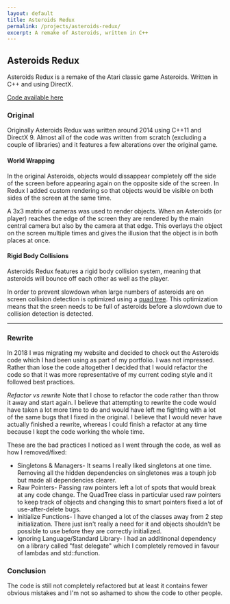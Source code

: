 ```yaml
---
layout: default
title: Asteroids Redux
permalink: /projects/asteroids-redux/
excerpt: A remake of Asteroids, written in C++
---
```

## Asteroids Redux

Asteroids Redux is a remake of the Atari classic game Asteroids. Written in C++ and using DirectX.

<a href="https://github.com/gdunton/asteroids-redux">Code available here</a>

### Original

Originally Asteroids Redux was written around 2014 using C++11 and DirectX 9. Almost all of the code was written from scratch (excluding a couple of libraries) and it features a few alterations over the original game.

#### World Wrapping
In the original Asteroids, objects would dissappear completely off the side of the screen before appearing again on the opposite side of the screen. In Redux I added custom rendering so that objects would be visible on both sides of the screen at the same time.

A 3x3 matrix of cameras was used to render objects. When an Asteroids (or player) reaches the edge of the screen they are rendered by the main central camera but also by the camera at that edge. This overlays the object on the screen multiple times and gives the illusion that the object is in both places at once.

#### Rigid Body Collisions

Asteroids Redux features a rigid body collision system, meaning that asteroids will bounce off each other as well as the player. 

In order to prevent slowdown when large numbers of asteroids are on screen collision detection is optimized using a <a href="https://en.wikipedia.org/wiki/Quadtree">quad tree</a>. This optimization means that the sreen needs to be full of asteroids before a slowdown due to collision detection is detected.

<hr/>

### Rewrite

In 2018 I was migrating my website and decided to check out the Asteroids code which I had been using as part of my portfolio. I was not impressed. Rather than lose the code altogether I decided that I would refactor the code so that it was more representative of my current coding style and it followed best practices.

*Refactor vs rewrite*
Note that I chose to refactor the code rather than throw it away and start again. I believe that attempting to rewrite the code would have taken a lot more time to do and would have left me fighting with a lot of the same bugs that I fixed in the original. I believe that I would never have actually finished a rewrite, whereas I could finish a refactor at any time because I kept the code working the whole time.

These are the bad practices I noticed as I went through the code, as well as how I removed/fixed:

* Singletons & Managers- It seams I really liked singletons at one time. Removing all the hidden dependencies on singletones was a touph job but made all dependencies clearer.
* Raw Pointers- Passing raw pointers left a lot of spots that would break at any code change. The QuadTree class in particular used raw pointers to keep track of objects and changing this to smart pointers fixed a lot of use-after-delete bugs.
* Initialize Functions- I have changed a lot of the classes away from 2 step initialization. There just isn't really a need for it and objects shouldn't be possible to use before they are correctly initialized.
* Ignoring Language/Standard Library- I had an additinonal dependency on a library called "fast delegate" which I completely removed in favour of lambdas and std::function.

### Conclusion

The code is still not completely refactored but at least it contains fewer obvious mistakes and I'm not so ashamed to show the code to other people. 